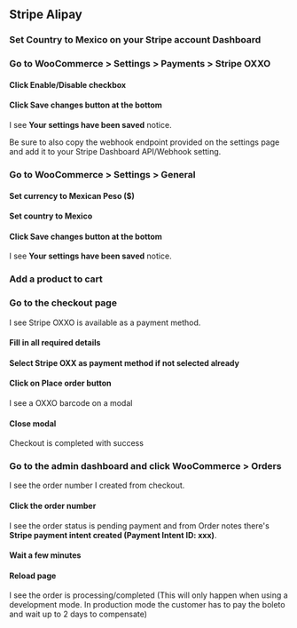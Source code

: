 ## Stripe Alipay

### Set Country to Mexico on your Stripe account Dashboard

### Go to WooCommerce > Settings > Payments > Stripe OXXO

#### Click Enable/Disable checkbox

#### Click Save changes button at the bottom

I see **Your settings have been saved** notice.

Be sure to also copy the webhook endpoint provided on the settings page and add it to your Stripe Dashboard API/Webhook setting.

### Go to WooCommerce > Settings > General

#### Set currency to Mexican Peso ($)

#### Set country to Mexico

#### Click Save changes button at the bottom

I see **Your settings have been saved** notice.

### Add a product to cart

### Go to the checkout page

I see Stripe OXXO is available as a payment method.

#### Fill in all required details

#### Select Stripe OXX as payment method if not selected already

#### Click on **Place order** button

I see a OXXO barcode on a modal

#### Close modal

Checkout is completed with success

### Go to the admin dashboard and click WooCommerce > Orders

I see the order number I created from checkout.

#### Click the order number

I see the order status is pending payment and from Order notes there's **Stripe payment intent created (Payment Intent ID: xxx)**.

#### Wait a few minutes

#### Reload page
I see the order is processing/completed (This will only happen when using a development mode. In production mode the customer has to pay the boleto and wait up to 2 days to compensate)
